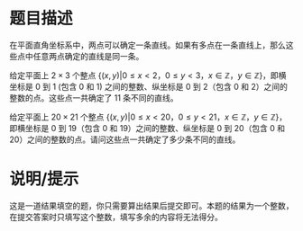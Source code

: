 # 题目描述

在平面直角坐标系中，两点可以确定一条直线。如果有多点在一条直线上，那么这些点中任意两点确定的直线是同一条。

给定平面上 $2 \times 3$ 个整点 $\{(x,y)|0 \leq x < 2$，$0 \leq y < 3$，$x \in \mathbb{Z}$，$y \in \mathbb{Z}\}$，即横坐标是 $0$ 到 $1$ (包含 $0$ 和 $1$) 之间的整数、纵坐标是 $0$ 到 $2$（包含 $0$ 和 $2$）之间的整数的点。这些点一共确定了 $11$ 条不同的直线。

给定平面上 $20 \times 21$ 个整点 $\{(x,y)|0 \leq x < 20$，$0 \leq y < 21$，$x \in \mathbb{Z}$，$y \in \mathbb{Z}\}$，即横坐标是 $0$ 到 $19$（包含 $0$ 和 $19$）之间的整数、纵坐标是 $0$ 到 $20$（包含 $0$ 和 $20$）之间的整数的点。请问这些点一共确定了多少条不同的直线。

# 说明/提示

这是一道结果填空的题，你只需要算出结果后提交即可。本题的结果为一个整数，在提交答案时只填写这个整数，填写多余的内容将无法得分。
